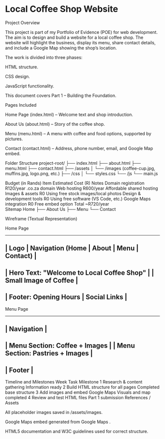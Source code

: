 # Local Coffee Shop Website
Project Overview

This project is part of my Portfolio of Evidence (POE) for web development. The aim is to design and build a website for a local coffee shop. The website will highlight the business, display its menu, share contact details, and include a Google Map showing the shop’s location.

The work is divided into three phases:

HTML structure.

CSS design.

JavaScript functionality.

This document covers Part 1 – Building the Foundation.

Pages Included

Home Page (index.html) – Welcome text and shop introduction.

About Us (about.html) – Story of the coffee shop.

Menu (menu.html) – A menu with coffee and food options, supported by pictures.

Contact (contact.html) – Address, phone number, email, and Google Map embed.

Folder Structure
project-root/
├── index.html
├── about.html
├── menu.html
├── contact.html
├── /assets
│   └── /images   (coffee-cup.jpg, muffins.jpg, logo.png, etc.)
├── /css
│   └── styles.css
└── /js
    └── main.js

Budget (in Rands)
Item	Estimated Cost (R)	Notes
Domain registration	R120/year	.co.za domain
Web hosting	R600/year	Affordable shared hosting
Images & assets	R0	Using free stock images/local photos
Design & development tools	R0	Using free software (VS Code, etc.)
Google Maps integration	R0	Free embed option
Total	~R720/year	
Sitemap
Home
 ├── About Us
 ├── Menu
 └── Contact

Wireframe (Textual Representation)

Home Page

-------------------------------------------------
| Logo | Navigation (Home | About | Menu | Contact) |
-------------------------------------------------
|   Hero Text: "Welcome to Local Coffee Shop"    |
|   Small Image of Coffee                        |
-------------------------------------------------
| Footer: Opening Hours | Social Links           |
-------------------------------------------------


Menu Page

-------------------------------------------------
| Navigation |
-------------------------------------------------
|   Menu Section: Coffee + Images                |
|   Menu Section: Pastries + Images              |
-------------------------------------------------
| Footer |
-------------------------------------------------

Timeline and Milestones
Week	Task	Milestone
1	Research & content gathering	Information ready
2	Build HTML structure for all pages	Completed base structure
3	Add images and embed Google Maps	Visuals and map completed
4	Review and test HTML files	Part 1 submission
References / Assets

All placeholder images saved in /assets/images.

Google Maps embed generated from Google Maps
.

HTML5 documentation and W3C guidelines used for correct structure.
